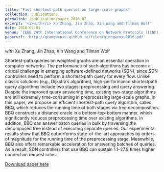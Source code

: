 ```yaml
---
title: "Fast shortest-path queries on large-scale graphs"
collection: publications
permalink: /publication/paper_2016_07
excerpt: '<i>with</i> Xu Zhang, Jin Zhao, Xin Wang and Tilman Wolf'
date: 2016-07-01
venue: 'IEEE 24th International Conference on Network Protocols (ICNP)'
paperurl: 'http://qiongwenxu.github.io/files/qiongwenxu2016.pdf'
---
```

<i>with</i> Xu Zhang, Jin Zhao, Xin Wang and Tilman Wolf

Shortest-path queries on weighted graphs are an essential operation in computer networks. The performance of such algorithms has become a critical challenge in emerging software-defined networks (SDN), since SDN controllers need to perform a shortest-path query for every flow. Unlike classic solutions (e.g., Dijkstra’s algorithm), high-performance shortestpath query algorithms include two stages: preprocessing and query answering. Despite the improved query answering time, existing two-stage algorithms are still extremely time-consuming in preprocessing large-scale graphs. In this paper, we propose an efficient shortest-path query algorithm, called BBQ, which reduces the running time of both stages via tree decomposition. BBQ constructs a distance oracle in a bottom-top-bottom manner,
which significantly reduces preprocessing time over existing algorithms. In addition, BBQ can answer batch queries in bulk by traversing the decomposed tree instead of executing separate queries. Our experimental results show that BBQ outperforms state-of-the-art approaches by orders of magnitude for the running time of the preprocessing stage. Meanwhile, BBQ also offers remarkable acceleration for answering batches of queries. As a result, SDN controllers that use BBQ can sustain 1.1–27.9 times higher connection request rates.


[Download paper here](http://qiongwenxu.github.io/files/qiongwenxu2016.pdf)